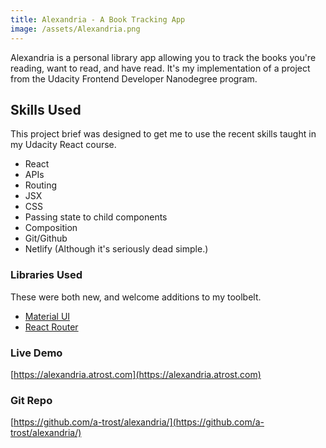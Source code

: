 ```yaml
---
title: Alexandria - A Book Tracking App
image: /assets/Alexandria.png
---
```

Alexandria is a personal library app allowing you to track the books you're reading, want to read, and have read. It's my implementation of a project from the Udacity Frontend Developer Nanodegree program.

## Skills Used
This project brief was designed to get me to use the recent skills taught in my Udacity React course.
* React
* APIs
* Routing
* JSX
* CSS
* Passing state to child components
* Composition
* Git/Github
* Netlify (Although it's seriously dead simple.)

### Libraries Used
These were both new, and welcome additions to my toolbelt.
* [Material UI](https://material-ui-next.com/)
* [React Router](https://github.com/ReactTraining/react-router)

### Live Demo
[https://alexandria.atrost.com](https://alexandria.atrost.com)

### Git Repo
[https://github.com/a-trost/alexandria/](https://github.com/a-trost/alexandria/)
